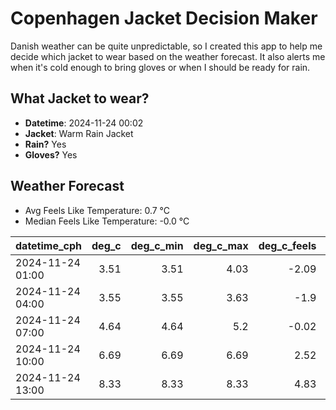 
# Copenhagen Jacket Decision Maker

Danish weather can be quite unpredictable, so I created this app to help me decide which jacket to wear based on the weather forecast. 
It also alerts me when it's cold enough to bring gloves or when I should be ready for rain.

## What Jacket to wear?

- **Datetime**: 2024-11-24 00:02
- **Jacket**: Warm Rain Jacket
- **Rain?** Yes
- **Gloves?** Yes

## Weather Forecast
- Avg Feels Like Temperature: 0.7 °C
- Median Feels Like Temperature: -0.0 °C

| datetime_cph     |   deg_c |   deg_c_min |   deg_c_max |   deg_c_feels | weather   | wind   | rain   |
|:-----------------|--------:|------------:|------------:|--------------:|:----------|:-------|:-------|
| 2024-11-24 01:00 |    3.51 |        3.51 |        4.03 |         -2.09 | Rain      | High   | Low    |
| 2024-11-24 04:00 |    3.55 |        3.55 |        3.63 |         -1.9  | Rain      | High   | Low    |
| 2024-11-24 07:00 |    4.64 |        4.64 |        5.2  |         -0.02 | Rain      | High   | Low    |
| 2024-11-24 10:00 |    6.69 |        6.69 |        6.69 |          2.52 | Rain      | High   | Medium |
| 2024-11-24 13:00 |    8.33 |        8.33 |        8.33 |          4.83 | Rain      | High   | Medium |
        